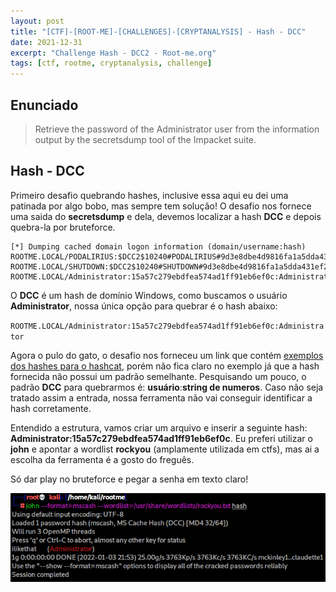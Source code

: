 ```yaml
---
layout: post
title: "[CTF]-[ROOT-ME]-[CHALLENGES]-[CRYPTANALYSIS] - Hash - DCC"
date: 2021-12-31
excerpt: "Challenge Hash - DCC2 - Root-me.org"
tags: [ctf, rootme, cryptanalysis, challenge]
---
```


## Enunciado

> Retrieve the password of the Administrator user from the information output by the secretsdump tool of the Impacket suite.

## Hash - DCC

Primeiro desafio quebrando hashes, inclusive essa aqui eu dei uma patinada por algo bobo, mas sempre tem solução! O desafio nos fornece uma saida do __secretsdump__ e dela, devemos localizar a hash __DCC__ e depois quebra-la por bruteforce.

```
[*] Dumping cached domain logon information (domain/username:hash)
ROOTME.LOCAL/PODALIRIUS:$DCC2$10240#PODALIRIUS#9d3e8dbe4d9816fa1a5dda431ef2f6f1
ROOTME.LOCAL/SHUTDOWN:$DCC2$10240#SHUTDOWN#9d3e8dbe4d9816fa1a5dda431ef2f6f1
ROOTME.LOCAL/Administrator:15a57c279ebdfea574ad1ff91eb6ef0c:Administrator
```

O __DCC__ é um hash de domínio Windows, como buscamos o usuário __Administrator__, nossa única opção para quebrar é o hash abaixo:

`ROOTME.LOCAL/Administrator:15a57c279ebdfea574ad1ff91eb6ef0c:Administrator`

Agora o pulo do gato, o desafio nos forneceu um link que contém [exemplos dos hashes para o hashcat](https://hashcat.net/wiki/doku.php?id=example_hashes), porém não fica claro no exemplo já que a hash fornecida não possui um padrão semelhante. Pesquisando um pouco, o padrão __DCC__ para quebrarmos é: __usuário__:__string de numeros__. Caso não seja tratado assim a entrada, nossa ferramenta não vai conseguir identificar a hash corretamente.

Entendido a estrutura, vamos criar um arquivo e inserir a seguinte hash: __Administrator:15a57c279ebdfea574ad1ff91eb6ef0c__. Eu preferi utilizar o __john__ e apontar a wordlist __rockyou__ (amplamente utilizada em ctfs), mas ai a escolha da ferramenta é a gosto do freguês.

Só dar play no bruteforce e pegar a senha em texto claro!

![Hash - DCC](/img_posts/ctf/rootme/cryptanalysis/hash-dcc.png)






